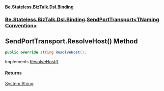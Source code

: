 #### [Be.Stateless.BizTalk.Dsl.Binding](README.md 'README')
### [Be.Stateless.BizTalk.Dsl.Binding](Be.Stateless.BizTalk.Dsl.Binding.md 'Be.Stateless.BizTalk.Dsl.Binding').[SendPortTransport&lt;TNamingConvention&gt;](SendPortTransport_TNamingConvention_.md 'Be.Stateless.BizTalk.Dsl.Binding.SendPortTransport<TNamingConvention>')

## SendPortTransport<TNamingConvention>.ResolveHost() Method

```csharp
public override string ResolveHost();
```

Implements [ResolveHost()](ISupportHostResolution.ResolveHost().md 'Be.Stateless.BizTalk.Dsl.Binding.Convention.ISupportHostResolution.ResolveHost()')

#### Returns
[System.String](https://docs.microsoft.com/en-us/dotnet/api/System.String 'System.String')